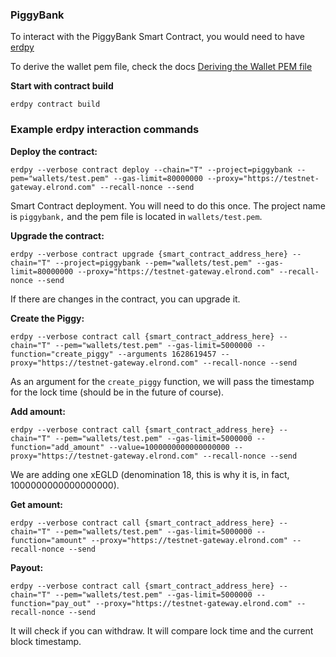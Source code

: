 ### PiggyBank

To interact with the PiggyBank Smart Contract, you would need to have [erdpy](https://docs.elrond.com/sdk-and-tools/erdpy/installing-erdpy/)

To derive the wallet pem file, check the docs [Deriving the Wallet PEM file](https://docs.elrond.com/sdk-and-tools/erdpy/deriving-the-wallet-pem-file/)

**Start with contract build**

```
erdpy contract build
```

### Example erdpy interaction commands

**Deploy the contract:**

```
erdpy --verbose contract deploy --chain="T" --project=piggybank --pem="wallets/test.pem" --gas-limit=80000000 --proxy="https://testnet-gateway.elrond.com" --recall-nonce --send
```

Smart Contract deployment. You will need to do this once.
The project name is `piggybank,` and the pem file is located in `wallets/test.pem`.

**Upgrade the contract:**
 
```
erdpy --verbose contract upgrade {smart_contract_address_here} --chain="T" --project=piggybank --pem="wallets/test.pem" --gas-limit=80000000 --proxy="https://testnet-gateway.elrond.com" --recall-nonce --send
```

If there are changes in the contract, you can upgrade it.

**Create the Piggy:**

```
erdpy --verbose contract call {smart_contract_address_here} --chain="T" --pem="wallets/test.pem" --gas-limit=5000000 --function="create_piggy" --arguments 1628619457 --proxy="https://testnet-gateway.elrond.com" --recall-nonce --send
```

As an argument for the `create_piggy` function, we will pass the timestamp for the lock time (should be in the future of course).

**Add amount:**

```
erdpy --verbose contract call {smart_contract_address_here} --chain="T" --pem="wallets/test.pem" --gas-limit=5000000 --function="add_amount" --value=1000000000000000000 --proxy="https://testnet-gateway.elrond.com" --recall-nonce --send
```

We are adding one xEGLD (denomination 18, this is why it is, in fact, 1000000000000000000).

**Get amount:**

```
erdpy --verbose contract call {smart_contract_address_here} --chain="T" --pem="wallets/test.pem" --gas-limit=5000000 --function="amount" --proxy="https://testnet-gateway.elrond.com" --recall-nonce --send
```

**Payout:**

```
erdpy --verbose contract call {smart_contract_address_here} --chain="T" --pem="wallets/test.pem" --gas-limit=5000000 --function="pay_out" --proxy="https://testnet-gateway.elrond.com" --recall-nonce --send
```

It will check if you can withdraw. It will compare lock time and the current block timestamp. 
